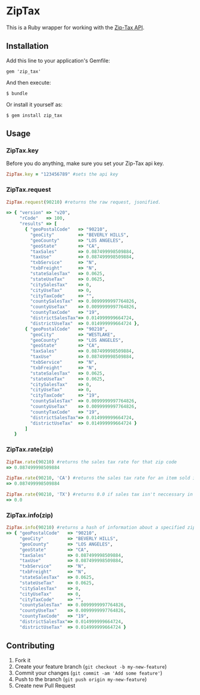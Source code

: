 # ZipTax

This is a Ruby wrapper for working with the [Zip-Tax API]('http://www.zip-tax.com/documentation'). 

## Installation

Add this line to your application's Gemfile:

    gem 'zip_tax'

And then execute:

    $ bundle

Or install it yourself as:

    $ gem install zip_tax

## Usage

### ZipTax.key

Before you do anything, make sure you set your Zip-Tax api key.

```ruby
ZipTax.key = "123456789" #sets the api key
```

### ZipTax.request
  
```ruby
ZipTax.request(90210) #returns the raw request, jsonified.

=> { "version" => "v20",
     "rCode"   => 100,
     "results" => [ 
       { "geoPostalCode"   => "90210",
         "geoCity"         => "BEVERLY HILLS",
         "geoCounty"       => "LOS ANGELES",
         "geoState"        => "CA",
         "taxSales"        => 0.087499998509884,
         "taxUse"          => 0.087499998509884,
         "txbService"      => "N",
         "txbFreight"      => "N",
         "stateSalesTax"   => 0.0625,
         "stateUseTax"     => 0.0625,
         "citySalesTax"    => 0,
         "cityUseTax"      => 0,
         "cityTaxCode"     => "",
         "countySalesTax"  => 0.0099999997764826,
         "countyUseTax"    => 0.0099999997764826,
         "countyTaxCode"   => "19",
         "districtSalesTax"=> 0.014999999664724,
         "districtUseTax"  => 0.014999999664724 },
       { "geoPostalCode"   => "90210",
         "geoCity"         => "WESTLAKE",
         "geoCounty"       => "LOS ANGELES",
         "geoState"        => "CA",
         "taxSales"        => 0.087499998509884,
         "taxUse"          => 0.087499998509884,
         "txbService"      => "N",
         "txbFreight"      => "N",
         "stateSalesTax"   => 0.0625,
         "stateUseTax"     => 0.0625,
         "citySalesTax"    => 0,
         "cityUseTax"      => 0,
         "cityTaxCode"     => "19",
         "countySalesTax"  => 0.0099999997764826,
         "countyUseTax"    => 0.0099999997764826,
         "countyTaxCode"   => "19",
         "districtSalesTax"=> 0.014999999664724,
         "districtUseTax"  => 0.014999999664724 }
       ]
   }
```

### ZipTax.rate(zip)

```ruby
ZipTax.rate(90210) #returns the sales tax rate for that zip code
=> 0.087499998509884
```

```ruby
ZipTax.rate(90210, 'CA') #returns the sales tax rate for an item sold in a specific state
=> 0.087499998509884
```

```ruby
ZipTax.rate(90210, 'TX') #returns 0.0 if sales tax isn't neccessary in that state
=> 0.0
```

### ZipTax.info(zip)

```ruby
ZipTax.info(90210) #returns a hash of information about a specified zip code
=> { "geoPostalCode"   => "90210",
     "geoCity"         => "BEVERLY HILLS",
     "geoCounty"       => "LOS ANGELES",
     "geoState"        => "CA",
     "taxSales"        => 0.087499998509884,
     "taxUse"          => 0.087499998509884,
     "txbService"      => "N",
     "txbFreight"      => "N",
     "stateSalesTax"   => 0.0625,
     "stateUseTax"     => 0.0625,
     "citySalesTax"    => 0,
     "cityUseTax"      => 0,
     "cityTaxCode"     => "",
     "countySalesTax"  => 0.0099999997764826,
     "countyUseTax"    => 0.0099999997764826,
     "countyTaxCode"   => "19",
     "districtSalesTax"=> 0.014999999664724,
     "districtUseTax"  => 0.014999999664724 }
```

## Contributing

1. Fork it
2. Create your feature branch (`git checkout -b my-new-feature`)
3. Commit your changes (`git commit -am 'Add some feature'`)
4. Push to the branch (`git push origin my-new-feature`)
5. Create new Pull Request
